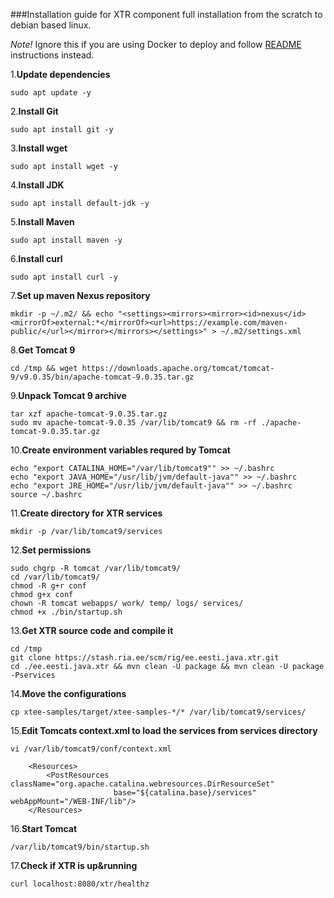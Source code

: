 ###Installation guide for XTR component full installation from the scratch to debian based linux. 

*Note!* Ignore this if you are using Docker to deploy and follow [README](README.md#deploy-with-docker) instructions instead.

1.**Update dependencies**
```
sudo apt update -y
```
2.**Install Git**
```
sudo apt install git -y
```

3.**Install wget**
```
sudo apt install wget -y
```
4.**Install JDK**
```
sudo apt install default-jdk -y
```

5.**Install Maven**
```
sudo apt install maven -y
```

6.**Install curl**
```
sudo apt install curl -y
```

7.**Set up maven Nexus repository**
```
mkdir -p ~/.m2/ && echo "<settings><mirrors><mirror><id>nexus</id><mirrorOf>external:*</mirrorOf><url>https://example.com/maven-public/</url></mirror></mirrors></settings>" > ~/.m2/settings.xml
```

8.**Get Tomcat 9**
```
cd /tmp && wget https://downloads.apache.org/tomcat/tomcat-9/v9.0.35/bin/apache-tomcat-9.0.35.tar.gz
```

9.**Unpack Tomcat 9 archive**
```
tar xzf apache-tomcat-9.0.35.tar.gz
sudo mv apache-tomcat-9.0.35 /var/lib/tomcat9 && rm -rf ./apache-tomcat-9.0.35.tar.gz
```

10.**Create environment variables requred by Tomcat**
```
echo "export CATALINA_HOME="/var/lib/tomcat9"" >> ~/.bashrc
echo "export JAVA_HOME="/usr/lib/jvm/default-java"" >> ~/.bashrc
echo "export JRE_HOME="/usr/lib/jvm/default-java"" >> ~/.bashrc
source ~/.bashrc
```

11.**Create directory for XTR services**
```
mkdir -p /var/lib/tomcat9/services
```

12.**Set permissions**
```
sudo chgrp -R tomcat /var/lib/tomcat9/
cd /var/lib/tomcat9/
chmod -R g+r conf
chmod g+x conf
chown -R tomcat webapps/ work/ temp/ logs/ services/
chmod +x ./bin/startup.sh
```

13.**Get XTR source code and compile it**
```
cd /tmp
git clone https://stash.ria.ee/scm/rig/ee.eesti.java.xtr.git
cd ./ee.eesti.java.xtr && mvn clean -U package && mvn clean -U package -Pservices
```

14.**Move the configurations**
```
cp xtee-samples/target/xtee-samples-*/* /var/lib/tomcat9/services/
```

15.**Edit Tomcats context.xml to load the services from services directory**
```
vi /var/lib/tomcat9/conf/context.xml

    <Resources>
        <PostResources className="org.apache.catalina.webresources.DirResourceSet"
                       base="${catalina.base}/services" webAppMount="/WEB-INF/lib"/>
    </Resources>

```

16.**Start Tomcat** 
```
/var/lib/tomcat9/bin/startup.sh
```

17.**Check if XTR is up&running**
```
curl localhost:8080/xtr/healthz
```
